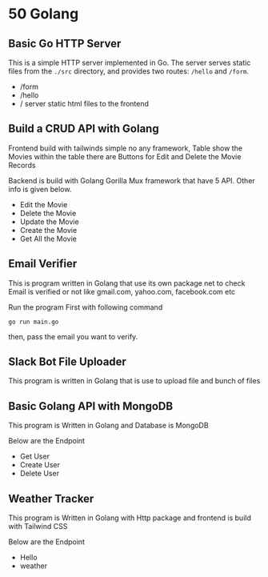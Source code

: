 # 50 Golang

## Basic Go HTTP Server

This is a simple HTTP server implemented in Go. The server serves static files from the `./src` directory, and provides two routes: `/hello` and `/form`.

- /form
- /hello
- / server static html files to the frontend

## Build a CRUD API with Golang

Frontend build with tailwinds simple no any framework, Table show the Movies within the table there are Buttons for Edit and Delete the Movie Records

Backend is build with Golang Gorilla Mux framework that have 5 API. Other info is given below.

- Edit the Movie
- Delete the Movie
- Update the Movie
- Create the Movie
- Get All the Movie

## Email Verifier

This is program written in Golang that use its own package net to check Email is verified or not like gmail.com, yahoo.com, facebook.com etc

Run the program First with following command

```
go run main.go
```

then, pass the email you want to verify.

## Slack Bot File Uploader

This program is written in Golang that is use to upload file and bunch of files

## Basic Golang API with MongoDB

This program is Written in Golang and Database is MongoDB

Below are the Endpoint

- Get User
- Create User
- Delete User

## Weather Tracker

This program is Written in Golang with Http package and frontend is build with Tailwind CSS

Below are the Endpoint

- Hello
- weather
